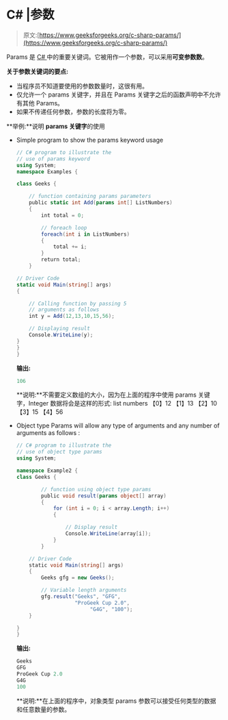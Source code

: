 # C# |参数

> 原文:[https://www.geeksforgeeks.org/c-sharp-params/](https://www.geeksforgeeks.org/c-sharp-params/)

Params 是 [C# ](https://www.geeksforgeeks.org/introduction-to-c-sharp/) 中的重要关键词。它被用作一个参数，可以采用**可变参数数**。

**关于参数关键词的要点:**

*   当程序员不知道要使用的参数数量时，这很有用。
*   仅允许一个 params 关键字，并且在 Params 关键字之后的函数声明中不允许有其他 Params。
*   如果不传递任何参数，参数的长度将为零。

**举例:**说明 **params 关键字**的使用

*   Simple program to show the params keyword usage

    ```cs
    // C# program to illustrate the 
    // use of params keyword
    using System;
    namespace Examples {

    class Geeks {

        // function containing params parameters
        public static int Add(params int[] ListNumbers)
        {
            int total = 0;

            // foreach loop
            foreach(int i in ListNumbers) 
            {
                total += i;
            }
            return total;
        }

    // Driver Code    
    static void Main(string[] args)
    {

        // Calling function by passing 5
        // arguments as follows
        int y = Add(12,13,10,15,56);

        // Displaying result
        Console.WriteLine(y);
    }
    }
    }
    ```

    **输出:**

    ```cs
    106

    ```

    **说明:**不需要定义数组的大小，因为在上面的程序中使用 params 关键字，Integer 数据将会是这样的形式:
    list numbers
    【0】12
    【1】13
    【2】10
    【3】15
    【4】56

*   Object type Params will allow any type of arguments and any number of arguments as follows :

    ```cs
    // C# program to illustrate the 
    // use of object type params
    using System; 

    namespace Example2 {
    class Geeks {

            // function using object type params 
            public void result(params object[] array) 
            { 
                for (int i = 0; i < array.Length; i++) 
                { 

                    // Display result
                    Console.WriteLine(array[i]); 
                }     
            } 

        // Driver Code 
        static void Main(string[] args) 
        { 
            Geeks gfg = new Geeks(); 

            // Variable length arguments
            gfg.result("Geeks", "GFG",
                       "ProGeek Cup 2.0",
                            "G4G", "100");
        } 

    } 
    } 
    ```

    **输出:**

    ```cs
    Geeks
    GFG
    ProGeek Cup 2.0
    G4G
    100

    ```

    **说明:**在上面的程序中，对象类型 params 参数可以接受任何类型的数据和任意数量的参数。